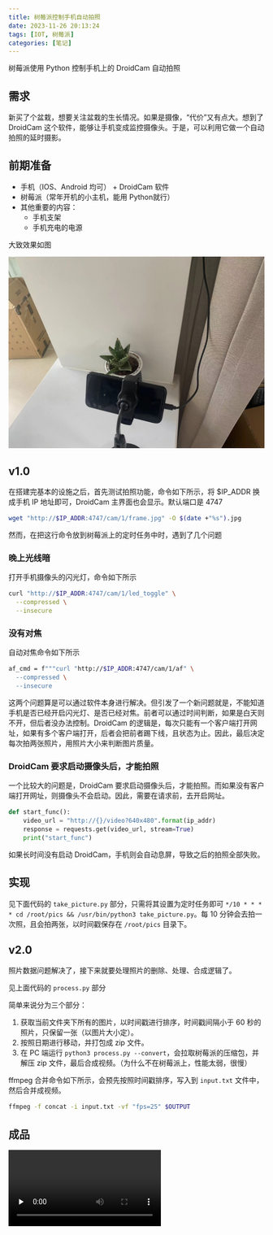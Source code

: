 ```yaml
---
title: 树莓派控制手机自动拍照
date: 2023-11-26 20:13:24
tags: [IOT, 树莓派]
categories: [笔记]
---
```


树莓派使用 Python 控制手机上的 DroidCam 自动拍照

<!-- more -->

## 需求

新买了个盆栽，想要关注盆栽的生长情况。如果是摄像，“代价”又有点大。想到了 DroidCam 这个软件，能够让手机变成监控摄像头。于是，可以利用它做一个自动拍照的延时摄影。

## 前期准备

- 手机（IOS、Android 均可） + DroidCam 软件
- 树莓派（常年开机的小主机，能用 Python就行）
- 其他重要的内容：
  - 手机支架
  - 手机充电的电源

大致效果如图

![](https://raw.githubusercontent.com/wnma3mz/blog_posts/master/imgs/raspberry_droidcam/IMG_20201126_201708.jpg)

## v1.0

在搭建完基本的设施之后，首先测试拍照功能，命令如下所示，将 $IP_ADDR 换成手机 IP 地址即可，DroidCam 主界面也会显示。默认端口是 4747

```bash
wget "http://$IP_ADDR:4747/cam/1/frame.jpg" -O $(date +"%s").jpg
```

然而，在把这行命令放到树莓派上的定时任务中时，遇到了几个问题

### 晚上光线暗

打开手机摄像头的闪光灯，命令如下所示

```bash
curl "http://$IP_ADDR:4747/cam/1/led_toggle" \
  --compressed \
  --insecure
```

### 没有对焦

自动对焦命令如下所示

```bash
af_cmd = f"""curl "http://$IP_ADDR:4747/cam/1/af" \
  --compressed \
  --insecure
```

这两个问题算是可以通过软件本身进行解决。但引发了一个新问题就是，不能知道手机是否已经开启闪光灯、是否已经对焦。前者可以通过时间判断，如果是白天则不开，但后者没办法控制。DroidCam 的逻辑是，每次只能有一个客户端打开网址，如果有多个客户端打开，后者会把前者踢下线，且状态为止。因此，最后决定每次拍两张照片，用照片大小来判断图片质量。

### DroidCam 要求启动摄像头后，才能拍照

一个比较大的问题是，DroidCam 要求启动摄像头后，才能拍照。而如果没有客户端打开网址，则摄像头不会启动。因此，需要在请求前，去开启网址。

```python
def start_func():
    video_url = "http://{}/video?640x480".format(ip_addr)
    response = requests.get(video_url, stream=True)
    print("start_func")
```

如果长时间没有启动 DroidCam，手机则会自动息屏，导致之后的拍照全部失败。

## 实现

见下面代码的 `take_picture.py` 部分，只需将其设置为定时任务即可 `*/10 * * * * cd /root/pics && /usr/bin/python3 take_picture.py`。每 10 分钟会去拍一次照，且会拍两张，以时间戳保存在 `/root/pics` 目录下。

<script src="https://gist.github.com/wnma3mz/a583832cbca9965a733834fbcae42352.js"></script>

## v2.0

照片数据问题解决了，接下来就要处理照片的删除、处理、合成逻辑了。

见上面代码的 `process.py` 部分

简单来说分为三个部分：

1. 获取当前文件夹下所有的图片，以时间戳进行排序，时间戳间隔小于 60 秒的照片，只保留一张（以图片大小定）。
2. 按照日期进行移动，并打包成 zip 文件。
3. 在 PC 端运行 `python3 process.py --convert`，会拉取树莓派的压缩包，并解压 zip 文件，最后合成视频。（为什么不在树莓派上，性能太弱，很慢）


ffmpeg 合并命令如下所示，会预先按照时间戳排序，写入到 `input.txt` 文件中，然后合并成视频。

```bash
ffmpeg -f concat -i input.txt -vf "fps=25" $OUTPUT
```

## 成品

<video id="video" controls="" preload="none">
    <source id="mp4" src="https://raw.githubusercontent.com/wnma3mz/blog_posts/master/imgs/raspberry_droidcam/301_1697855508.mp4" type="video/mp4">
</videos>